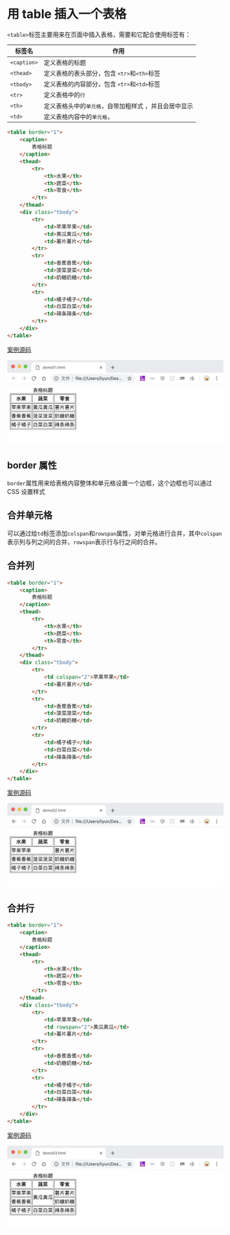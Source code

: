 # 用 table 插入一个表格

`<table>`标签主要用来在页面中插入表格，需要和它配合使用标签有：

| 标签名      | 作用                                                  |
| ----------- | ----------------------------------------------------- |
| `<caption>` | 定义表格的标题                                        |
| `<thead>`   | 定义表格的表头部分，包含 `<tr>`和`<th>`标签           |
| `<tbody>`   | 定义表格的内容部分，包含 `<tr>`和`<td>`标签           |
| `<tr>`      | 定义表格中的`行`                                      |
| `<th>`      | 定义表格头中的`单元格`，自带加粗样式 ，并且会居中显示 |
| `<td>`      | 定义表格内容中的`单元格`，                            |

```html
<table border="1">
    <caption>
        表格标题
    </caption>
    <thead>
        <tr>
            <th>水果</th>
            <th>蔬菜</th>
            <th>零食</th>
        </tr>
    </thead>
    <div class="tbody">
        <tr>
            <td>苹果苹果</td>
            <td>黄瓜黄瓜</td>
            <td>薯片薯片</td>
        </tr>
        <tr>
            <td>香蕉香蕉</td>
            <td>菠菜菠菜</td>
            <td>奶糖奶糖</td>
        </tr>
        <tr>
            <td>橘子橘子</td>
            <td>白菜白菜</td>
            <td>辣条辣条</td>
        </tr>
    </div>
</table>
```

[案例源码](./demo/demo01.html)

![](./images/01.png)

## border 属性

`border`属性用来给表格内容整体和单元格设置一个边框，这个边框也可以通过 CSS 设置样式

## 合并单元格

可以通过给`td`标签添加`colspan`和`rowspan`属性，对单元格进行合并，其中`colspan`表示列与列之间的合并，`rowspan`表示行与行之间的合并。

## 合并列

```html
<table border="1">
    <caption>
        表格标题
    </caption>
    <thead>
        <tr>
            <th>水果</th>
            <th>蔬菜</th>
            <th>零食</th>
        </tr>
    </thead>
    <div class="tbody">
        <tr>
            <td colspan="2">苹果苹果</td>
            <td>薯片薯片</td>
        </tr>
        <tr>
            <td>香蕉香蕉</td>
            <td>菠菜菠菜</td>
            <td>奶糖奶糖</td>
        </tr>
        <tr>
            <td>橘子橘子</td>
            <td>白菜白菜</td>
            <td>辣条辣条</td>
        </tr>
    </div>
</table>
```

[案例源码](./demo/demo02.html)

![](./images/02.png)

## 合并行

```html
<table border="1">
    <caption>
        表格标题
    </caption>
    <thead>
        <tr>
            <th>水果</th>
            <th>蔬菜</th>
            <th>零食</th>
        </tr>
    </thead>
    <div class="tbody">
        <tr>
            <td>苹果苹果</td>
            <td rowspan="2">黄瓜黄瓜</td>
            <td>薯片薯片</td>
        </tr>
        <tr>
            <td>香蕉香蕉</td>
            <td>奶糖奶糖</td>
        </tr>
        <tr>
            <td>橘子橘子</td>
            <td>白菜白菜</td>
            <td>辣条辣条</td>
        </tr>
    </div>
</table>
```

[案例源码](./demo/demo03.html)

![](./images/03.png)
